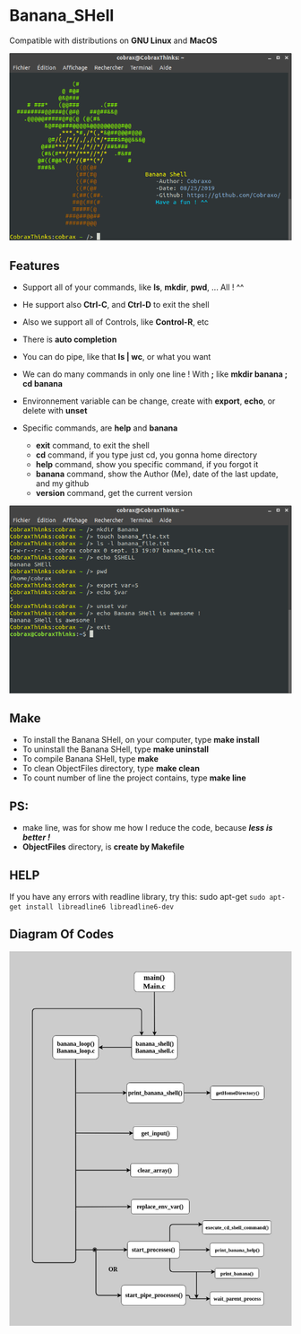 # Banana_SHell
  
  Compatible with distributions on **GNU Linux** and **MacOS**

  ![images/Banana_SHell_view_banana_command](/Images/Banana_SHell_view_banana_command.png)

## Features
  
  * Support all of your commands, like **ls**, **mkdir**, **pwd**, ... All ! ^^
  
  * He support also **Ctrl-C**, and **Ctrl-D** to exit the shell
  
  * Also we support all of Controls, like **Control-R**, etc
  
  * There is **auto completion**
  
  * You can do pipe, like that **ls | wc**, or what you want
  
  * We can do many commands in only one line ! With **;** like **mkdir banana ; cd banana**
  
  * Environnement variable can be change, create with **export**, **echo**, or delete with **unset**
  
  * Specific commands, are **help** and **banana**
    * **exit** command, to exit the shell
    * **cd** command, if you type just cd, you gonna home directory
    * **help** command, show you specific command, if you forgot it
    * **banana** command, show the Author (Me), date of the last update, and my github
    * **version** command, get the current version
    
   ![images/Banana_SHell_view_famous_command](/Images/Banana_SHell_view_famous_command.png)
    
## Make
  
  * To install the Banana SHell, on your computer, type **make install**
  * To uninstall the Banana SHell, type **make uninstall**
  * To compile Banana SHell, type **make**
  * To clean ObjectFiles directory, type **make clean**
  * To count number of line the project contains, type **make line**
  
  ## PS:
  * make line, was for show me how I reduce the code, because ***less is better !***
  * **ObjectFiles** directory, is **create by Makefile**
    
## HELP
  If you have any errors with readline library, try this: sudo apt-get ```sudo apt-get install libreadline6 libreadline6-dev```
    
## Diagram Of Codes
  
  ![images/Banana_SHell_Diagram](/Diagram/Banana_Shell_Diagram.jpg)
